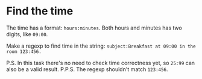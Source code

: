 # Find the time

The time has a format: `hours:minutes`. Both hours and minutes has two digits, like `09:00`.

Make a regexp to find time in the string: `subject:Breakfast at 09:00 in the room 123:456.`

P.S. In this task there's no need to check time correctness yet, so `25:99` can also be a valid result.
P.P.S. The regexp shouldn't match `123:456`.
